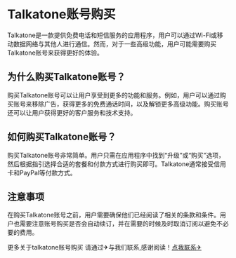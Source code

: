 # Talkatone账号购买

Talkatone是一款提供免费电话和短信服务的应用程序，用户可以通过Wi-Fi或移动数据网络与其他人进行通信。然而，对于一些高级功能，用户可能需要购买Talkatone账号来获得更好的体验。

## 为什么购买Talkatone账号？

购买Talkatone账号可以让用户享受到更多的功能和服务。例如，用户可以通过购买账号来移除广告，获得更多的免费通话时间，以及解锁更多高级功能。购买账号还可以让用户获得更好的客户服务和技术支持。

## 如何购买Talkatone账号？

购买Talkatone账号非常简单。用户只需在应用程序中找到“升级”或“购买”选项，然后根据指引选择合适的套餐和付款方式进行购买即可。Talkatone通常接受信用卡和PayPal等付款方式。

## 注意事项

在购买Talkatone账号之前，用户需要确保他们已经阅读了相关的条款和条件。用户也需要注意账号购买是否会自动续订，并在需要的时候及时取消订阅以避免不必要的费用。

更多关于talkatone账号购买 请通过✈与我们联系,感谢阅读！[点我联系✈](https://www.G208.com)